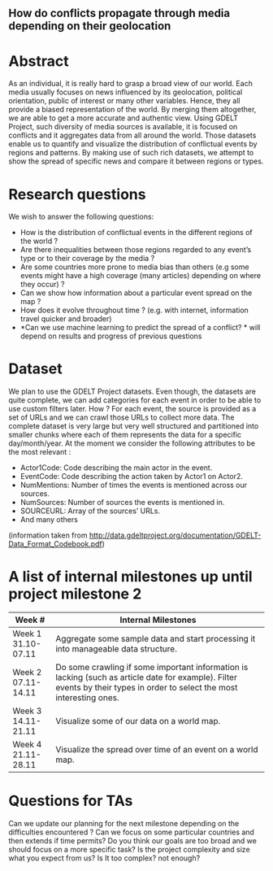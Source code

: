 ## How do conflicts propagate through media depending on their geolocation
# Abstract
As an individual, it is really hard to grasp a broad view of our world. Each media usually focuses on news influenced by its geolocation, political orientation, public of interest or many other variables. Hence, they all provide a biased representation of the world. By merging them altogether, we are able to get a more accurate and authentic view. Using GDELT Project, such diversity of media sources is available, it is focused on conflicts and it aggregates data from all around the world. Those datasets enable us to quantify and visualize the distribution of conflictual events by regions and patterns. By making use of such rich datasets, we attempt to show the spread of specific news and compare it between regions or types.
# Research questions
We wish to answer the following questions:

- How is the distribution of conflictual events in the different regions of the world ?
- Are there inequalities between those regions regarded to any event’s type or to their coverage by the media ?
- Are some countries more prone to media bias than others (e.g some events might have a high coverage (many articles) depending on where they occur) ?
- Can we show how information about a particular event spread on the map ?
- How does it evolve throughout time ? (e.g. with internet, information travel quicker and broader)
- *Can we use machine learning to predict the spread of a conflict?
\* will depend on results and progress of previous questions
# Dataset
We plan to use the GDELT Project datasets.
Even though, the datasets are quite complete, we can add categories for each event in order to be able to use custom filters later. How ? For each event, the source is provided as a set of URLs and we can crawl those URLs to collect more data.
The complete dataset is very large but very well structured and partitioned into smaller chunks where each of them represents the data for a specific day/month/year. At the moment we consider the following attributes to be the most relevant :
- Actor1Code: Code describing the main actor in the event.
- EventCode: Code describing the action taken by Actor1 on Actor2.
- NumMentions: Number of times the events is mentioned across our sources.
- NumSources: Number of sources the events is mentioned in.
- SOURCEURL: Array of the sources’ URLs.
- And many others

(information taken from http://data.gdeltproject.org/documentation/GDELT-Data_Format_Codebook.pdf)
# A list of internal milestones up until project milestone 2
|Week #|Internal Milestones|
|---|---|
|Week 1<br/>31.10-07.11|Aggregate some sample data and start processing it into manageable data structure.|
|Week 2<br/>07.11-14.11|Do some crawling if some important information is lacking (such as article date for example). Filter events by their types in order to select the most interesting ones. |
|Week 3<br/>14.11-21.11|Visualize some of our data on a world map.|
|Week 4<br/>21.11-28.11|Visualize the spread over time of an event on a world map.|
# Questions for TAs
Can we update our planning for the next milestone depending on the difficulties encountered ?
Can we focus on some particular countries and then extends if time permits?
Do you think our goals are too broad and we should focus on a more specific task?
Is the project complexity and size what you expect from us? Is It too complex? not enough?

